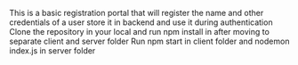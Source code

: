 This is a basic registration portal that will register the name and other credentials of a user store it in backend and use it during authentication
Clone the repository in your local and run npm install in after moving to separate client and server folder
Run npm start in client folder and nodemon index.js in server folder
